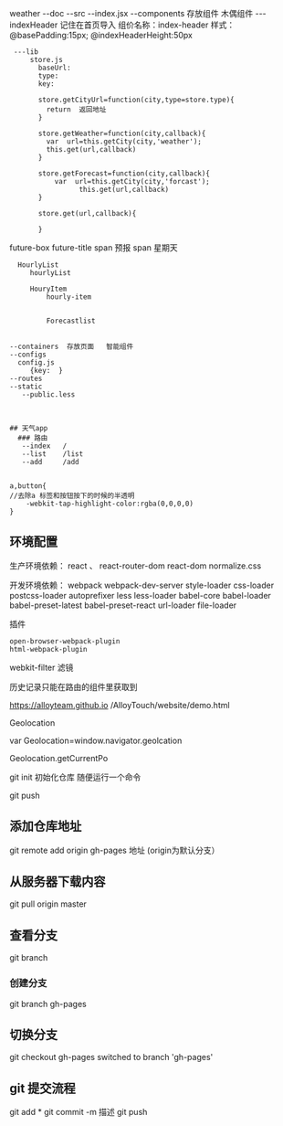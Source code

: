 
weather
  --doc
  --src
    --index.jsx
    --components  存放组件  木偶组件
       ---indexHeader  记住在首页导入
           组价名称：index-header
           样式：@basePadding:15px;
                 @indexHeaderHeight:50px

     ---lib
         store.js
           baseUrl:
           type:
           key:

           store.getCityUrl=function(city,type=store.type){
             return  返回地址
           }

           store.getWeather=function(city,callback){
             var  url=this.getCity(city,'weather');
             this.get(url,callback)
           }

           store.getForecast=function(city,callback){
               var  url=this.getCity(city,'forcast');
                     this.get(url,callback)
           }

           store.get(url,callback){

           }


  future-box
      future-title
      span   预报
      span  星期天

      HourlyList
         hourlyList

         HouryItem
             hourly-item


             Forecastlist


    --containers  存放页面   智能组件
    --configs
      config.js
         {key:  }
    --routes
    --static
       --public.less

```


## 天气app
  ### 路由
   --index   /
   --list    /list
   --add     /add


a,button{
//去除a 标签和按钮按下的时候的半透明
	-webkit-tap-highlight-color:rgba(0,0,0,0)
}
```


## 环境配置
   生产环境依赖： react 、  react-router-dom    react-dom  normalize.css  

   开发环境依赖： webpack  webpack-dev-server style-loader   css-loader    postcss-loader    autoprefixer
   less  less-loader
   babel-core   babel-loader    babel-preset-latest   babel-preset-react
   url-loader   file-loader


插件

    open-browser-webpack-plugin
    html-webpack-plugin



webkit-filter 滤镜

历史记录只能在路由的组件里获取到

https://alloyteam.github.io
/AlloyTouch/website/demo.html


Geolocation


var Geolocation=window.navigator.geolcation

Geolocation.getCurrentPo



git init    初始化仓库
随便运行一个命令

  git push
  ## 添加仓库地址

git remote  add   origin   gh-pages    地址   (origin为默认分支）
## 从服务器下载内容

git  pull   origin  master
## 查看分支

git branch

### 创建分支
git branch  gh-pages

## 切换分支
git  checkout  gh-pages
switched   to branch  'gh-pages'


## git 提交流程

git add  *
git commit  -m 描述
git push



